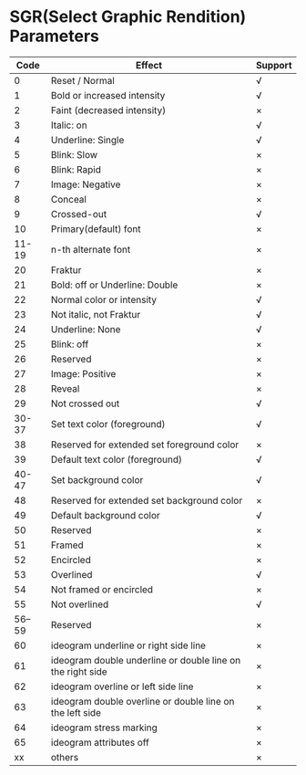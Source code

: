 # SGR(Select Graphic Rendition) Parameters
Code|Effect|Support
----|------|-------
0|Reset / Normal|√
1|Bold or increased intensity|√
2|Faint (decreased intensity)|×
3|Italic: on|√
4|Underline: Single|√
5|Blink: Slow|×
6|Blink: Rapid|×
7|Image: Negative|×
8|Conceal|×
9|Crossed-out|√
10|Primary(default) font|×
11-19|n-th alternate font|×
20|Fraktur|×
21|Bold: off or Underline: Double|×
22|Normal color or intensity|√
23|Not italic, not Fraktur|√
24|Underline: None|√
25|Blink: off|×
26|Reserved|×
27|Image: Positive|×
28|Reveal|×
29|Not crossed out|√
30-37|Set text color (foreground)|√
38|Reserved for extended set foreground color|×
39|Default text color (foreground)|√
40-47|Set background color|√
48|Reserved for extended set background color|×
49|Default background color|√
50|Reserved|×
51|Framed|×
52|Encircled|×
53|Overlined|√
54|Not framed or encircled|×
55|Not overlined|√
56–59|Reserved|×
60|ideogram underline or right side line|×
61|ideogram double underline or double line on the right side|×
62|ideogram overline or left side line|×
63|ideogram double overline or double line on the left side|×
64|ideogram stress marking|×
65|ideogram attributes off|×
xx|others|×